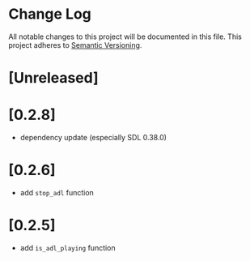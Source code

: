 # Change Log
All notable changes to this project will be documented in this file.
This project adheres to [Semantic Versioning](http://semver.org/).

# [Unreleased]

# [0.2.8]
- dependency update (especially SDL 0.38.0)

# [0.2.6]
- add `stop_adl` function

# [0.2.5]
- add `is_adl_playing` function
